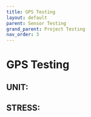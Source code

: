 ```yaml
--- 
title: GPS Testing
layout: default
parent: Sensor Testing
grand_parent: Project Testing
nav_order: 3
---
```


# GPS Testing

## UNIT:


## STRESS:

